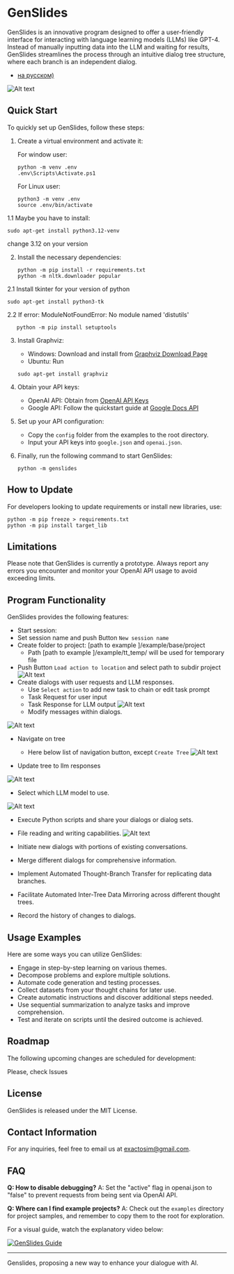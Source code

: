 # GenSlides

GenSlides is an innovative program designed to offer a user-friendly interface for interacting with language learning models (LLMs) like GPT-4. Instead of manually inputting data into the LLM and waiting for results, GenSlides streamlines the process through an intuitive dialog tree structure, where each branch is an independent dialog.
- [на русском)](./README.ru.md)

![Alt text](images/code.png)


## Quick Start

To quickly set up GenSlides, follow these steps:

1. Create a virtual environment and activate it:

   For window user:
    ```shell
    python -m venv .env
    .env\Scripts\Activate.ps1
    ```
 
   For Linux user:
    ```shell
    python3 -m venv .env
    source .env/bin/activate
    ```
1.1 Maybe you have to install:
```shell
sudo apt-get install python3.12-venv
```
change 3.12 on your version

2. Install the necessary dependencies:
    ```shell
    python -m pip install -r requirements.txt
    python -m nltk.downloader popular
    ```
2.1 Install tkinter for your version of python

   ```shell
   sudo apt-get install python3-tk
   ```
2.2 If error: ModuleNotFoundError: No module named 'distutils'

```shell
   python -m pip install setuptools
```

3. Install Graphviz:

   - Windows: Download and install from [Graphviz Download Page](https://www.graphviz.org/download/)
   - Ubuntu: Run 
   ```shell
   sudo apt-get install graphviz
   ```

4. Obtain your API keys:
   - OpenAI API: Obtain from [OpenAI API Keys](https://platform.openai.com/account/api-keys)
   - Google API: Follow the quickstart guide at [Google Docs API](https://developers.google.com/docs/api/quickstart/python)

5. Set up your API configuration:
   - Copy the `config` folder from the examples to the root directory.
   - Input your API keys into `google.json` and `openai.json`.

6. Finally, run the following command to start GenSlides:
    ```shell
    python -m genslides
    ```

## How to Update

For developers looking to update requirements or install new libraries, use:

```shell
python -m pip freeze > requirements.txt
python -m pip install target_lib
```

## Limitations

Please note that GenSlides is currently a prototype. Always report any errors you encounter and monitor your OpenAI API usage to avoid exceeding limits.

## Program Functionality

GenSlides provides the following features:

- Start session:
- Set session name and push Button `New session name`
- Create folder to project: [path to example ]/example/base/project
  - Path [path to example ]/example/tt_temp/ will be used for temporary file
- Push Button `Load action to location` and select path to subdir project
![Alt text](images/session.png)
- Create dialogs with user requests and LLM responses.
  - Use `Select action` to add new task to chain or edit task prompt
  - Task Request for user input
  - Task Response for LLM output
![Alt text](images/add_task.png)
  - Modify messages within dialogs.

![Alt text](images/prompt.png)

- Navigate on tree
  - Here below list of navigation button, except `Create Tree`
![Alt text](images/nav_button.png)

- Update tree to llm responses

![Alt text](images/update.png)

- Select which LLM model to use.

![Alt text](images/model.png)
- Execute Python scripts and share your dialogs or dialog sets.
- File reading and writing capabilities.
![Alt text](images/custom.png)

- Initiate new dialogs with portions of existing conversations.
- Merge different dialogs for comprehensive information.
- Implement Automated Thought-Branch Transfer for replicating data branches.
- Facilitate Automated Inter-Tree Data Mirroring across different thought trees.
- Record the history of changes to dialogs.

## Usage Examples

Here are some ways you can utilize GenSlides:

- Engage in step-by-step learning on various themes.
- Decompose problems and explore multiple solutions.
- Automate code generation and testing processes.
- Collect datasets from your thought chains for later use.
- Create automatic instructions and discover additional steps needed.
- Use sequential summarization to analyze tasks and improve comprehension.
- Test and iterate on scripts until the desired outcome is achieved.

## Roadmap

The following upcoming changes are scheduled for development:

Please, check Issues

## License

GenSlides is released under the MIT License.

## Contact Information

For any inquiries, feel free to email us at exactosim@gmail.com.

## FAQ

**Q: How to disable debugging?**
A: Set the "active" flag in openai.json to "false" to prevent requests from being sent via OpenAI API.

**Q: Where can I find example projects?**
A: Check out the `examples` directory for project samples, and remember to copy them to the root for exploration.

For a visual guide, watch the explanatory video below:

[![GenSlides Guide](http://img.youtube.com/vi/tOZpFCOcqNA/0.jpg)](http://www.youtube.com/watch?v=tOZpFCOcqNA)

---

Genslides, proposing a new way to enhance your dialogue with AI.